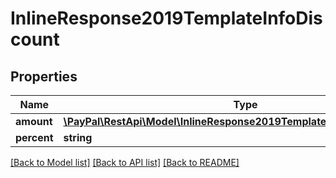 # InlineResponse2019TemplateInfoDiscount

## Properties
Name | Type | Description | Notes
------------ | ------------- | ------------- | -------------
**amount** | [**\PayPal\RestApi\Model\InlineResponse2019TemplateInfoDiscountAmount**](InlineResponse2019TemplateInfoDiscountAmount.md) |  | [optional] 
**percent** | **string** |  | [optional] 

[[Back to Model list]](../README.md#documentation-for-models) [[Back to API list]](../README.md#documentation-for-api-endpoints) [[Back to README]](../README.md)


